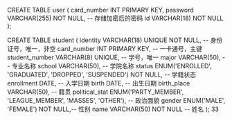 CREATE TABLE user (
    card_number INT PRIMARY KEY,
    password VARCHAR(255) NOT NULL, -- 存储加密后的密码
    id VARCHAR(18) NOT NULL
);

CREATE TABLE student (
    identity VARCHAR(18) UNIQUE NOT NULL,      -- 身份证号，唯一，非空
    card_number INT PRIMARY KEY,       -- 一卡通号，主键
    student_number VARCHAR(8) UNIQUE,      -- 学号，唯一
    major VARCHAR(50),                     -- 专业名称
    school VARCHAR(50),                    -- 学院名称
    status ENUM('ENROLLED', 'GRADUATED', 'DROPPED', 'SUSPENDED') NOT NULL, -- 学籍状态
    enrollment DATE,                       -- 入学日期
    birth DATE,                            -- 出生日期
    birth_place VARCHAR(50),              -- 籍贯
    political_stat ENUM('PARTY_MEMBER', 'LEAGUE_MEMBER', 'MASSES', 'OTHER'), -- 政治面貌
    gender ENUM('MALE', 'FEMALE') NOT NULL,-- 性别
    name VARCHAR(50) NOT NULL             -- 姓名
);
33